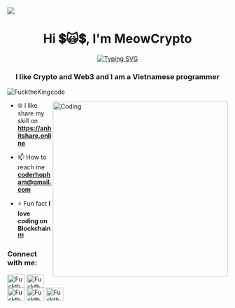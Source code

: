 <img src="https://cdn.hashnode.com/res/hashnode/image/upload/v1672971332225/6458f265-cbe9-4116-a633-c38d9e6365a7.png?auto=compress,format&format=webp">

<h1 align="center">Hi 💲🙀💲, I'm MeowCrypto</h1>
<p  align="center">
<a href="https://git.io/typing-svg"><img src="https://readme-typing-svg.demolab.com?font=Fira+Code&pause=1000&vCenter=true&random=false&width=450&lines=I+am+a+Software+Engineer+in+Web3+%F0%9F%90%88%E2%80%8D%E2%AC%9B" alt="Typing SVG" /></a>
</p>

<h3 align="center"> I like Crypto and Web3 and I am a Vietnamese programmer</h3>

<p align="left"><img src="https://komarev.com/ghpvc/?username=FucktheKingcode&label=Profile%20views&color=0e75b6&style=flat" alt="FucktheKingcode" /> </p>

<img align="right" alt="Coding" width="400" src="https://media3.giphy.com/media/v1.Y2lkPTc5MGI3NjExMTM3eTB5bzZia25sNzdoemt1MnJ2Y295NmFpeXV0ejZoZGptNDJpdyZlcD12MV9pbnRlcm5hbF9naWZfYnlfaWQmY3Q9Zw/GkD4U3VfiIbzcBhQNu/giphy.gif">

- 🌐 I like share my skill on **https://anhitshare.online**

- 📫 How to reach me **coderhopham@gmail.com**

- ⚡ Fun fact **I love coding on Blockchain !!!**


<h3 align="left">Connect with me:</h3>
<p align="left">
<a href="https://www.linkedin.com/in/anhitshare/" target="blank"><img align="center" src="https://raw.githubusercontent.com/rahuldkjain/github-profile-readme-generator/master/src/images/icons/Social/linked-in-alt.svg" alt="FucktheKingcode" height="30" width="40" /></a>
<a href="https://twitter.com/anhphamrs" target="blank"><img align="center" src="https://raw.githubusercontent.com/rahuldkjain/github-profile-readme-generator/master/src/images/icons/Social/twitter.svg" alt="FucktheKingcode" height="30" width="40" /></a>
<a href="https://stackoverflow.com/users/22736688/meowcrypto" target="blank"><img align="center" src="https://raw.githubusercontent.com/rahuldkjain/github-profile-readme-generator/master/src/images/icons/Social/stack-overflow.svg" alt="FucktheKingcode" height="30" width="40" /></a>
<a href="https://www.facebook.com/profile.php?id=100009106992964" target="blank"><img align="center" src="https://raw.githubusercontent.com/rahuldkjain/github-profile-readme-generator/master/src/images/icons/Social/facebook.svg" alt="FucktheKingcode" height="30" width="40" /></a>
<a href="https://www.youtube.com/channel/UCMMd2d2VtzJE5q8RkbCeF5w" target="blank"><img align="center" src="https://raw.githubusercontent.com/rahuldkjain/github-profile-readme-generator/master/src/images/icons/Social/youtube.svg" alt="FucktheKingcode" height="30" width="40" /></a>
</p>
